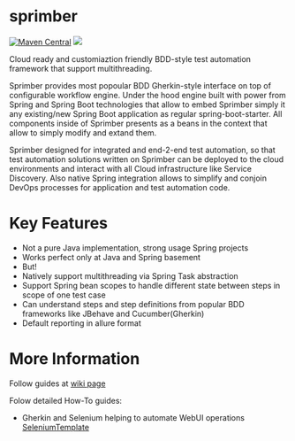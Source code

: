 # sprimber
[![Maven Central](https://img.shields.io/maven-central/v/com.griddynamics.qa/sprimber-parent.svg?color=green&style=for-the-badge)](https://search.maven.org/search?q=g:%22com.griddynamics.qa%22%20AND%20a:%22sprimber-spring-boot-starter%22)
![](https://img.shields.io/github/workflow/status/griddynamics/GridBDD/Java%20CI/master?color=green&label=Master%20CI&style=for-the-badge)

Cloud ready and customiaztion friendly BDD-style test automation framework that support multithreading.

Sprimber provides most popoular BDD Gherkin-style interface on top of configurable workflow engine. Under the hood engine built with power from Spring and Spring Boot technologies that allow to embed Sprimber simply it any existing/new Spring Boot application as regular spring-boot-starter. 
All components inside of Sprimber presents as a beans in the context that allow to simply modify and extand them.

Sprimber designed for integrated and end-2-end test automation, so that test automation solutions written on Sprimber can be deployed to the cloud environments and interact with all Cloud infrastructure like Service Discovery. Also native Spring integration allows to simplify and conjoin DevOps processes for application and test automation code.

# Key Features
* Not a pure Java implementation, strong usage Spring projects
* Works perfect only at Java and Spring basement 
* But!
* Natively support multithreading via Spring Task abstraction
* Support Spring bean scopes to handle different state between steps in scope of one test case
* Can understand steps and step definitions from popular BDD frameworks like JBehave and Cucumber(Gherkin)
* Default reporting in allure format

# More Information
Follow guides at [wiki page](https://github.com/griddynamics/GridBDD/wiki/Building-a-Test-Automation-with-Spring-Boot-BDD)

Folow detailed How-To guides:
* Gherkin and Selenium helping to automate WebUI operations [SeleniumTemplate](https://griddynamics.github.io/GridBDD/docs/webui-template.html)
